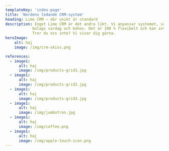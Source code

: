 ```yaml
---
templateKey: 'index-page'
title: 'Nordens ledande CRM-system'
heading: Lime CRM – där unikt är standard
description: Inget Lime CRM är det andra likt. Vi anpassar systemet, så att det passar just ditt
            bolags vardag och behov. Det är 100 % flexibelt och kan integreras med det mesta.
            Tror du oss inte? Vi visar dig gärna.
heroImage:
    alt: haj
    image: /img/crm-skiss.png

references:
  - image1:
      alt: haj
      image: /img/products-grid1.jpg
  - image1:
      alt: haj
      image: /img/products-grid2.jpg
  - image1:
      alt: haj
      image: /img/products-grid3.jpg
  - image1:
      alt: haj
      image: /img/jumbotron.jpg
  - image1:
      alt: haj
      image: /img/coffee.png
  - image1:
      alt: haj
      image: /img/apple-touch-icon.png
---
```


